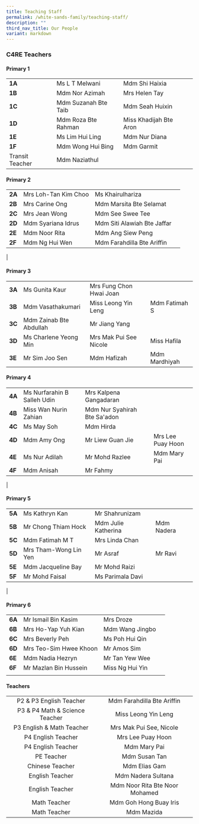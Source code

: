 ```yaml
---
title: Teaching Staff
permalink: /white-sands-family/teaching-staff/
description: ""
third_nav_title: Our People
variant: markdown
---
```

### **C4RE Teachers**
#### **Primary 1**

|  |  |  |  |
|---|---|---|---|
| **1A** | Ms L T Melwani |  Mdm Shi Haixia |
| **1B** | Mdm Nor Azimah | Mrs Helen Tay | 
| **1C** | Mdm Suzanah Bte Taib | Mdm Seah Huixin |
| **1D** | Mdm Roza Bte Rahman | Miss Khadijah Bte Aron | 
| **1E** | Ms Lim Hui Ling | Mdm Nur Diana |  |
| **1F** | Mdm Wong Hui Bing | Mdm Garmit |   |
| Transit Teacher | Mdm Naziathul  |


#### **Primary 2**

|  |  |  |  |
|---|---|---|---|
| **2A** | Mrs Loh-Tan Kim Choo | Ms Khairulhariza  |
| **2B** | Mrs Carine Ong | Mdm Marsita Bte Selamat | 
| **2C** | 	Mrs Jean Wong | 	Mdm See Swee Tee |
| **2D** | 	Mdm Syariana Idrus | 	Mdm Siti Alawiah Bte Jaffar |
| **2E** | 	Mdm Noor Rita | 	Mdm Ang Siew Peng | 
| **2F** | 	Mdm Ng Hui Wen | 	Mdm Farahdilla Bte Ariffin |
|

#### **Primary 3**

|  |  |  |  |
|---|---|---|---|
| **3A** | 	Ms Gunita Kaur | Mrs Fung Chon Hwai Joan |
| **3B** | Mdm Vasathakumari | Miss Leong Yin Leng | 	Mdm Fatimah S 
| **3C** | Mdm Zainab Bte Abdullah | 	Mr Jiang Yang |
| **3D** | 	Ms Charlene Yeong Min | Mrs Mak Pui See Nicole | Miss Hafila |
| **3E** | Mr Sim Joo Sen | 	Mdm Hafizah | 	Mdm Mardhiyah |





#### **Primary 4**

|  |  |  |  |
|---|---|---|---|
| **4A** | 	Ms Nurfarahin B Salleh Udin | Mrs Kalpena Gangadaran |   |
| **4B** | Miss Wan Nurin Zahian  | Mdm Nur Syahirah Bte Sa'adon |  |
| **4C** | 	Ms May Soh | Mdm Hirda |  |
| **4D** | 	Mdm Amy Ong | 	Mr Liew Guan Jie | 	Mrs Lee Puay Hoon |
| **4E** | 	Ms Nur Adilah | 	Mr Mohd Razlee |  Mdm Mary Pai |
| **4F** | 	Mdm Anisah | 	Mr Fahmy |  |
|

#### **Primary 5**

|  |  |  |  |
|---|---|---|---|
| **5A** | Ms Kathryn Kan | Mr Shahrunizam |   |
| **5B** | 	Mr Chong Thiam Hock | Mdm Julie Katherina | Mdm Nadera
| **5C** | 	Mdm Fatimah M T | 	Mrs Linda Chan |
| **5D** | Mrs Tham-Wong Lin Yen | Mr Asraf | Mr Ravi
| **5E** | 	Mdm Jacqueline Bay | 	Mr Mohd Raizi |
| **5F** | Mr Mohd Faisal | 	Ms Parimala Davi |
|


#### **Primary 6**

|  |  |  |  |
|---|---|---|---|
| **6A** | 	Mr Ismail Bin Kasim | 	Mrs Droze |
| **6B** | Mrs Ho-Yap Yuh Kian | 	Mdm Wang Jingbo |
| **6C** | Mrs Beverly Peh | Ms Poh Hui Qin | |
| **6D** | Mrs Teo-Sim Hwee Khoon | Mr Amos Sim |
| **6E** | 	Mdm Nadia Hezryn | Mr Tan Yew Wee | 
| **6F** | Mr Mazlan Bin Hussein | Miss Ng Hui Yin | 
|  |  |  |   |




#### **Teachers**

|  |  |
|:---:|:---:|
| P2 & P3 English Teacher | Mdm Farahdilla Bte Ariffin |
| P3 & P4 Math & Science Teacher | Miss Leong Yin Leng |
| P3 English & Math Teacher | Mrs Mak Pui See, Nicole |
| P4 English Teacher | Mrs Lee Puay Hoon |
| P4 English Teacher | Mdm Mary Pai |
| PE Teacher | Mdm Susan Tan |
| Chinese Teacher | Mdm Elias Gam |
| English Teacher | Mdm Nadera Sultana
| English Teacher | Mdm Noor Rita Bte Noor Mohamed  |
| Math Teacher | Mdm Goh Hong Buay Iris  |
| Math Teacher | Mdm Mazida  |
